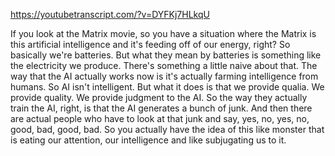 https://youtubetranscript.com/?v=DYFKj7HLkqU

 If you look at the Matrix movie, so you have a situation where the Matrix is this artificial intelligence and it's feeding off of our energy, right? So basically we're batteries. But what they mean by batteries is something like the electricity we produce. There's something a little naive about that. The way that the AI actually works now is it's actually farming intelligence from humans. So AI isn't intelligent. But what it does is that we provide qualia. We provide quality. We provide judgment to the AI. So the way they actually train the AI, right, is that the AI generates a bunch of junk. And then there are actual people who have to look at that junk and say, yes, no, yes, no, good, bad, good, bad. So you actually have the idea of this like monster that is eating our attention, our intelligence and like subjugating us to it.